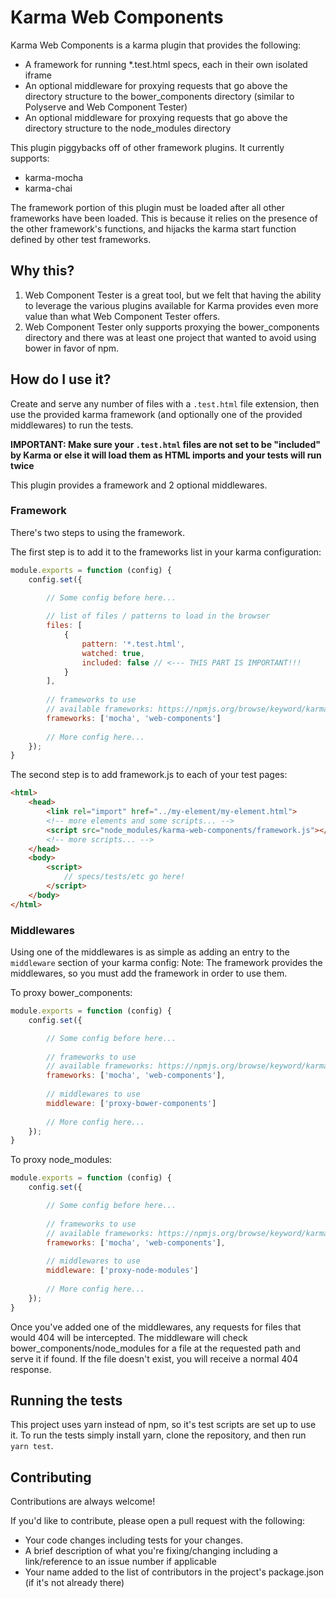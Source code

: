 # Karma Web Components

Karma Web Components is a karma plugin that provides the following:
* A framework for running *.test.html specs, each in their own isolated iframe
* An optional middleware for proxying requests that go above the directory structure to the bower_components directory (similar to Polyserve and Web Component Tester)
* An optional middleware for proxying requests that go above the directory structure to the node_modules directory

This plugin piggybacks off of other framework plugins.  It currently supports:
* karma-mocha
* karma-chai

The framework portion of this plugin must be loaded after all other frameworks have been loaded.  This is because it relies on the presence of the other framework's functions, and hijacks the karma start function defined by other test frameworks.

## Why this?
1. Web Component Tester is a great tool, but we felt that having the ability to leverage the various plugins available for Karma provides even more value than what Web Component Tester offers.
2. Web Component Tester only supports proxying the bower_components directory and there was at least one project that wanted to avoid using bower in favor of npm.

## How do I use it?
Create and serve any number of files with a `.test.html` file extension, then use the provided karma framework (and optionally one of the provided middlewares) to run the tests.

**IMPORTANT: Make sure your `.test.html` files are not set to be "included" by Karma or else it will load them as HTML imports and your tests will run twice** 

This plugin provides a framework and 2 optional middlewares.

### Framework
There's two steps to using the framework.  

The first step is to add it to the frameworks list in your karma configuration:
```javascript
module.exports = function (config) {
    config.set({

        // Some config before here...
        
        // list of files / patterns to load in the browser
        files: [
            {
                pattern: '*.test.html',
                watched: true,
                included: false // <--- THIS PART IS IMPORTANT!!!
            }
        ],
         
        // frameworks to use
        // available frameworks: https://npmjs.org/browse/keyword/karma-adapter
        frameworks: ['mocha', 'web-components']
        
        // More config here...
    });
}
```

The second step is to add framework.js to each of your test pages:
```html
<html>
    <head>
        <link rel="import" href="../my-element/my-element.html">
        <!-- more elements and some scripts... -->
        <script src="node_modules/karma-web-components/framework.js"></script>
        <!-- more scripts... -->
    </head>
    <body>
        <script>
            // specs/tests/etc go here!
        </script>
    </body>
</html>
```

### Middlewares
Using one of the middlewares is as simple as adding an entry to the `middleware` section of your karma config:
Note: The framework provides the middlewares, so you must add the framework in order to use them.

To proxy bower_components:
```javascript
module.exports = function (config) {
    config.set({

        // Some config before here...
         
        // frameworks to use
        // available frameworks: https://npmjs.org/browse/keyword/karma-adapter
        frameworks: ['mocha', 'web-components'],
        
        // middlewares to use
        middleware: ['proxy-bower-components']
        
        // More config here...
    });
}
```

To proxy node_modules:
```javascript
module.exports = function (config) {
    config.set({

        // Some config before here...
         
        // frameworks to use
        // available frameworks: https://npmjs.org/browse/keyword/karma-adapter
        frameworks: ['mocha', 'web-components'],
        
        // middlewares to use
        middleware: ['proxy-node-modules']
        
        // More config here...
    });
}
```

Once you've added one of the middlewares, any requests for files that would 404 will be intercepted.  The middleware will check bower_components/node_modules for a file at the requested path and serve it if found.  If the file doesn't exist, you will receive a normal 404 response.

## Running the tests
This project uses yarn instead of npm, so it's test scripts are set up to use it.  To run the tests simply install yarn, clone the repository, and then run `yarn test`.

## Contributing
Contributions are always welcome!

If you'd like to contribute, please open a pull request with the following:
* Your code changes including tests for your changes.
* A brief description of what you're fixing/changing including a link/reference to an issue number if applicable
* Your name added to the list of contributors in the project's package.json (if it's not already there)
